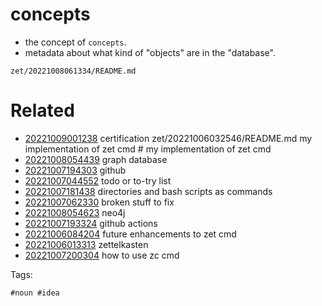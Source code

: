 # concepts

- the concept of `concepts`.
- metadata about what kind of "objects" are in the "database".

` zet/20221008061334/README.md `

# Related

- [20221009001238](/zet/20221009001238/README.md) certification
zet/20221006032546/README.md	my implementation of zet cmd	# my implementation of zet cmd
- [20221008054439](/zet/20221008054439/README.md) graph database
- [20221007194303](/zet/20221007194303/README.md) github
- [20221007044552](/zet/20221007044552/README.md) todo or to-try list
- [20221007181438](/zet/20221007181438/README.md) directories and bash scripts as commands
- [20221007062330](/zet/20221007062330/README.md) broken stuff to fix
- [20221008054623](/zet/20221008054623/README.md) neo4j
- [20221007193324](/zet/20221007193324/README.md) github actions
- [20221006084204](/zet/20221006084204/README.md) future enhancements to zet cmd
- [20221006013313](/zet/20221006013313/README.md) zettelkasten
- [20221007200304](/zet/20221007200304/README.md) how to use zc cmd

Tags:

    #noun #idea
